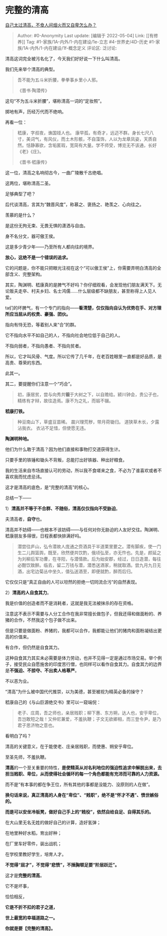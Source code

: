 # 完整的清高
[自己太过清高，不食人间烟火而又自卑怎么办？](https://www.zhihu.com/question/312299315/answer/2469519009)

> Author: #0-Anonymity
> Last update: [编辑于 2022-05-04]
> Link: [[有修养]]
> Tag: #1-家族/1A-内外/1-内在建设/1e-立志 #4-世界史/4D-历史 #1-家族/1A-内外/1-内在建设/1f-概念定义
> 评论区:
> 泛讨论:

清高这词完全被污名化了，今天我们好好说一下什么叫清高。

我们先来举个清高的典型。

> 吾不能为五斗米折腰，拳拳事乡里小人邪。
>
> 《晋书·陶潜传》

这句“不为五斗米折腰”，堪称清高一词的“定妆照”。

掷地有声，历经万代而不绝响。

再看一位：

> 嵇康，字叔夜，谯国铚人也。
> 康早孤，有奇才，远迈不群。身长七尺八寸，美词气，有风仪，而土木形骸，不自藻饰，人以为龙章凤姿，天质自然。恬静寡欲，含垢匿瑕，宽简有大量。学不师受，博览无不该通，长好《老》《庄》。
>
> 《晋书·嵇康传》

这一位，清高之名响彻古今，一曲广陵散千古绝唱。

这两位，堪称清高二圣。

足够典型了吧？

后代谈清高，言其为“魏晋风度”，称慕之、褒扬之、艳羡之、心向往之。

羡慕的是什么？

是这份无拘无束、无畏无惧的潇洒与自由。

身不名分文，器可傲王侯。

这是多少青少年——乃至所有人都向往的境界。

**放心，这绝不是一个错误的追求。**

它的问题是，你不能只把眼光注视在这个“可以傲王侯”上，你需要弄明白清高的全部含义、完整架构。

其实，陶渊明、嵇康真的是脾气不好吗？你仔细观看，会发现他们朋友满天下。无论贩夫走卒、村夫乡妇、名士鸿儒……什么层级都不缺朋友，甚至称得上人见人爱。

ta们的坏脾气，有一个专门的指向——**看清楚，仅仅指向自认为优势在手、对方理所应当屈从的权贵、豪强、团伙。**

指向有恃无恐，等着别人来“合”的群。

它不指向水平不如自己的人，不指向社会地位低于自己的人。

不指向弱者，不指向愚者、不指向贫者。

所以，它才叫风骨、气度。所以它传了几千年，在老百姓眼里一直都是好品质，是高贵、尊荣的东西。

此其一。

其二，要提醒你们注意一个“巧合”。

> 初，康居贫，尝与向秀共**锻**于大树之下，以自赡给。颍川钟会，贵公子也，精练有才辩，故往造焉。康不为之礼，而锻不辍。

**嵇康打铁。**

> 种豆南山下，草盛豆苗稀。
> 晨兴理荒秽，带月荷锄归。
> 道狭草木长，夕露沾我衣。
> 衣沾不足惜，但使愿无违。

**陶渊明种地。**

他们为什么敢于清高？因为他们直接和事物打交道获得生计。

只要手里的铁锤和锄头不背叛，总能打出好铁器、种出好粮食。

我的生活来自市场直接认可的劳动，所以我不食嗟来之食，不必为了谁喜欢或者不喜欢我而忧虑忌讳。

这才是清高的底色，是“完整的清高”的核心。

总结一下——

1）**清高并不等于不合群、不随俗，清高仅仅指向不受胁迫**。

夫清高者，**自守**也。

清高并不妨碍——也根本不该妨碍——与任何对你无胁迫的人友好交往。陶渊明、嵇康朋友多得很，日程表都快排满好吗。

> 潜尝往庐山，弘令潜故人庞通之赍酒具于半道栗里要之。潜有脚疾，使一门生二儿舆篮舆，既至，欣然便共饮酌，俄顷弘至，亦无忤也。先是，颜延之为刘柳后军功曹，在寻阳，与潜情款。后为始安郡，经过，日日造潜，每往必酣饮致醉。临去，留二万钱与潜，潜悉送酒家，稍就取酒。尝九月九日无酒，出宅边菊丛中坐久，值弘送酒至，即便就酌，醉而后归。

它仅仅只是“真正自由的人可以坦然的拒绝一切同流合污”的自然表现。

2）**清高的人自食其力**。

我是价值的创造者而不是消耗者，这就是我无法被抹杀的存在资格。

注意这不表示不需要与人分工合作在我非常擅长做包子，但我还得和做面粉的、养猪的合作，不然我这个包子做不出来。

但是只要是做面粉、养猪的，我都可以合作，我都能让他们的猪肉和面粉凝结出更高的价值来。

有合作，但仍然是自食其力。

这种自食其力其实未必需要是体力劳动，也并不见得一定是通过市场交易。举个例子，接受民众自愿施舍的印度苦行僧，也同样可以看作自食其力。自食其力的边界是**不强迫、不掠夺、不出卖人格尊严**。

不以恶为业。

“清高”为什么被中国代代推崇，以为美德，甚至被视为精英必备的操守？

嵇康自己的《与山巨源绝交书》里可以一窥端倪：

> 老子、庄周，吾之师也，亲居贱职；柳下惠、东方朔，达人也，安乎卑位，吾岂敢短之哉！又仲尼兼爱，不羞执鞭；子文无欲卿相，而三登令尹，是乃君子思济物之意也。

看明白了吗？

清高的关键意义，在于能使老、庄亲居贱职，而使惠、朔安乎卑位。

至圣先师，不羞执鞭。

**清高**的一个至关重要的特性，**是使精英从对名利地位的强迫性追求中解脱出来，去担当贱职、卑位，从而使得社会循环的每一个角色都能有充沛而可靠的人力资源。**

而不是“有本事的都在争王位，所有其他的事都是没能力、没原则的人在做”。

**换句话来说，真正清高的人身在“卑位”、“贱职”，绝不是“怀才不遇”、愤世嫉俗的。**

**而是可以安坐冷板凳，做好自己手上的“贱役”，依然自给自足、自得其乐的。**

在大山里无名无姓的做好自己的计算，造好氢弹；

在地里种好水稻，育出好种；

在厂里车好零件，装出战机；

在学校里教好学生，培育人才。

**不觉得“屈才”，不觉得“悲愤”，不捶胸顿足要“阶层跃迁”。**

这才是**完整的清高**。

它不是坏事，

恰恰相反，

**它是不折不扣的君子之道，**

**世上最宽的幸福道路之一。**

**你就是要【完整的清高】。**
